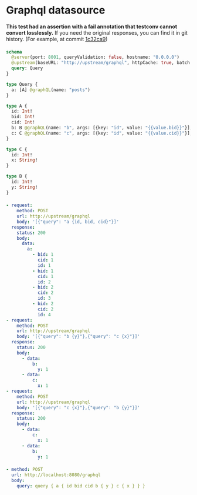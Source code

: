 # Graphql datasource

**This test had an assertion with a fail annotation that testconv cannot convert losslessly.** If you need the original responses, you can find it in git history. (For example, at commit [1c32ca9](https://github.com/tailcallhq/tailcall/tree/1c32ca9e8080ae3b17e9cf41078d028d3e0289da))

####

```graphql @server
schema
  @server(port: 8001, queryValidation: false, hostname: "0.0.0.0")
  @upstream(baseURL: "http://upstream/graphql", httpCache: true, batch: {delay: 1}) {
  query: Query
}

type Query {
  a: [A] @graphQL(name: "posts")
}

type A {
  id: Int!
  bid: Int!
  cid: Int!
  b: B @graphQL(name: "b", args: [{key: "id", value: "{{value.bid}}"}], batch: true)
  c: C @graphQL(name: "c", args: [{key: "id", value: "{{value.cid}}"}], batch: true)
}

type C {
  id: Int!
  x: String!
}

type B {
  id: Int!
  y: String!
}
```

####

```yml @mock
- request:
    method: POST
    url: http://upstream/graphql
    body: '[{"query": "a {id, bid, cid}"}]'
  response:
    status: 200
    body:
      data:
        a:
          - bid: 1
            cid: 1
            id: 1
          - bid: 1
            cid: 1
            id: 2
          - bid: 2
            cid: 2
            id: 3
          - bid: 2
            cid: 2
            id: 4
- request:
    method: POST
    url: http://upstream/graphql
    body: '[{"query": "b {y}"},{"query": "c {x}"}]'
  response:
    status: 200
    body:
      - data:
          b:
            y: 1
      - data:
          c:
            x: 1
- request:
    method: POST
    url: http://upstream/graphql
    body: '[{"query": "c {x}"},{"query": "b {y}"}]'
  response:
    status: 200
    body:
      - data:
          c:
            x: 1
      - data:
          b:
            y: 1
```

####

```yml @assert
- method: POST
  url: http://localhost:8080/graphql
  body:
    query: query { a { id bid cid b { y } c { x } } }
```
